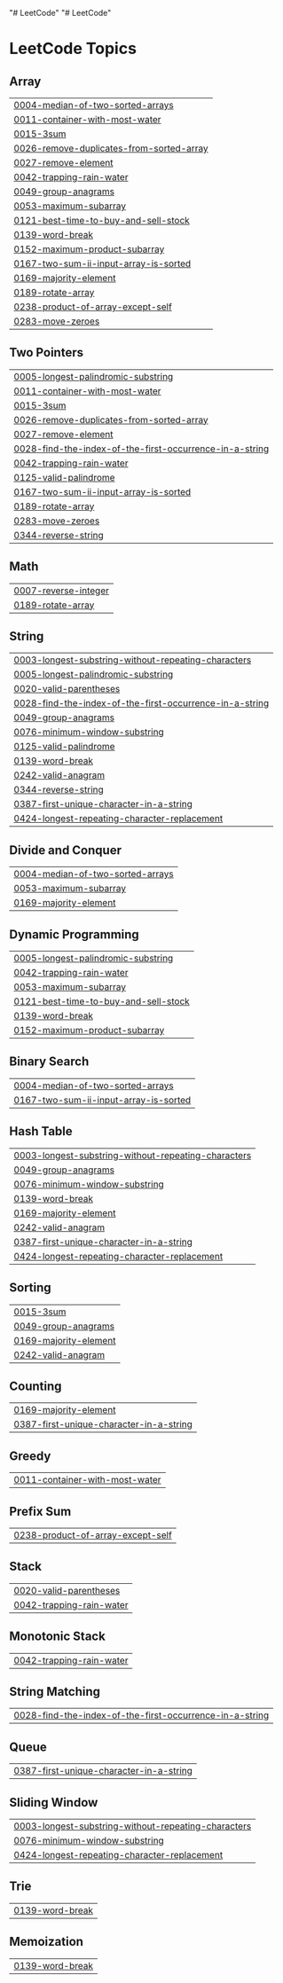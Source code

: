 "# LeetCode" 
"# LeetCode" 

<!---LeetCode Topics Start-->
# LeetCode Topics
## Array
|  |
| ------- |
| [0004-median-of-two-sorted-arrays](https://github.com/BharathHM1818/LeetCode/tree/master/0004-median-of-two-sorted-arrays) |
| [0011-container-with-most-water](https://github.com/BharathHM1818/LeetCode/tree/master/0011-container-with-most-water) |
| [0015-3sum](https://github.com/BharathHM1818/LeetCode/tree/master/0015-3sum) |
| [0026-remove-duplicates-from-sorted-array](https://github.com/BharathHM1818/LeetCode/tree/master/0026-remove-duplicates-from-sorted-array) |
| [0027-remove-element](https://github.com/BharathHM1818/LeetCode/tree/master/0027-remove-element) |
| [0042-trapping-rain-water](https://github.com/BharathHM1818/LeetCode/tree/master/0042-trapping-rain-water) |
| [0049-group-anagrams](https://github.com/BharathHM1818/LeetCode/tree/master/0049-group-anagrams) |
| [0053-maximum-subarray](https://github.com/BharathHM1818/LeetCode/tree/master/0053-maximum-subarray) |
| [0121-best-time-to-buy-and-sell-stock](https://github.com/BharathHM1818/LeetCode/tree/master/0121-best-time-to-buy-and-sell-stock) |
| [0139-word-break](https://github.com/BharathHM1818/LeetCode/tree/master/0139-word-break) |
| [0152-maximum-product-subarray](https://github.com/BharathHM1818/LeetCode/tree/master/0152-maximum-product-subarray) |
| [0167-two-sum-ii-input-array-is-sorted](https://github.com/BharathHM1818/LeetCode/tree/master/0167-two-sum-ii-input-array-is-sorted) |
| [0169-majority-element](https://github.com/BharathHM1818/LeetCode/tree/master/0169-majority-element) |
| [0189-rotate-array](https://github.com/BharathHM1818/LeetCode/tree/master/0189-rotate-array) |
| [0238-product-of-array-except-self](https://github.com/BharathHM1818/LeetCode/tree/master/0238-product-of-array-except-self) |
| [0283-move-zeroes](https://github.com/BharathHM1818/LeetCode/tree/master/0283-move-zeroes) |
## Two Pointers
|  |
| ------- |
| [0005-longest-palindromic-substring](https://github.com/BharathHM1818/LeetCode/tree/master/0005-longest-palindromic-substring) |
| [0011-container-with-most-water](https://github.com/BharathHM1818/LeetCode/tree/master/0011-container-with-most-water) |
| [0015-3sum](https://github.com/BharathHM1818/LeetCode/tree/master/0015-3sum) |
| [0026-remove-duplicates-from-sorted-array](https://github.com/BharathHM1818/LeetCode/tree/master/0026-remove-duplicates-from-sorted-array) |
| [0027-remove-element](https://github.com/BharathHM1818/LeetCode/tree/master/0027-remove-element) |
| [0028-find-the-index-of-the-first-occurrence-in-a-string](https://github.com/BharathHM1818/LeetCode/tree/master/0028-find-the-index-of-the-first-occurrence-in-a-string) |
| [0042-trapping-rain-water](https://github.com/BharathHM1818/LeetCode/tree/master/0042-trapping-rain-water) |
| [0125-valid-palindrome](https://github.com/BharathHM1818/LeetCode/tree/master/0125-valid-palindrome) |
| [0167-two-sum-ii-input-array-is-sorted](https://github.com/BharathHM1818/LeetCode/tree/master/0167-two-sum-ii-input-array-is-sorted) |
| [0189-rotate-array](https://github.com/BharathHM1818/LeetCode/tree/master/0189-rotate-array) |
| [0283-move-zeroes](https://github.com/BharathHM1818/LeetCode/tree/master/0283-move-zeroes) |
| [0344-reverse-string](https://github.com/BharathHM1818/LeetCode/tree/master/0344-reverse-string) |
## Math
|  |
| ------- |
| [0007-reverse-integer](https://github.com/BharathHM1818/LeetCode/tree/master/0007-reverse-integer) |
| [0189-rotate-array](https://github.com/BharathHM1818/LeetCode/tree/master/0189-rotate-array) |
## String
|  |
| ------- |
| [0003-longest-substring-without-repeating-characters](https://github.com/BharathHM1818/LeetCode/tree/master/0003-longest-substring-without-repeating-characters) |
| [0005-longest-palindromic-substring](https://github.com/BharathHM1818/LeetCode/tree/master/0005-longest-palindromic-substring) |
| [0020-valid-parentheses](https://github.com/BharathHM1818/LeetCode/tree/master/0020-valid-parentheses) |
| [0028-find-the-index-of-the-first-occurrence-in-a-string](https://github.com/BharathHM1818/LeetCode/tree/master/0028-find-the-index-of-the-first-occurrence-in-a-string) |
| [0049-group-anagrams](https://github.com/BharathHM1818/LeetCode/tree/master/0049-group-anagrams) |
| [0076-minimum-window-substring](https://github.com/BharathHM1818/LeetCode/tree/master/0076-minimum-window-substring) |
| [0125-valid-palindrome](https://github.com/BharathHM1818/LeetCode/tree/master/0125-valid-palindrome) |
| [0139-word-break](https://github.com/BharathHM1818/LeetCode/tree/master/0139-word-break) |
| [0242-valid-anagram](https://github.com/BharathHM1818/LeetCode/tree/master/0242-valid-anagram) |
| [0344-reverse-string](https://github.com/BharathHM1818/LeetCode/tree/master/0344-reverse-string) |
| [0387-first-unique-character-in-a-string](https://github.com/BharathHM1818/LeetCode/tree/master/0387-first-unique-character-in-a-string) |
| [0424-longest-repeating-character-replacement](https://github.com/BharathHM1818/LeetCode/tree/master/0424-longest-repeating-character-replacement) |
## Divide and Conquer
|  |
| ------- |
| [0004-median-of-two-sorted-arrays](https://github.com/BharathHM1818/LeetCode/tree/master/0004-median-of-two-sorted-arrays) |
| [0053-maximum-subarray](https://github.com/BharathHM1818/LeetCode/tree/master/0053-maximum-subarray) |
| [0169-majority-element](https://github.com/BharathHM1818/LeetCode/tree/master/0169-majority-element) |
## Dynamic Programming
|  |
| ------- |
| [0005-longest-palindromic-substring](https://github.com/BharathHM1818/LeetCode/tree/master/0005-longest-palindromic-substring) |
| [0042-trapping-rain-water](https://github.com/BharathHM1818/LeetCode/tree/master/0042-trapping-rain-water) |
| [0053-maximum-subarray](https://github.com/BharathHM1818/LeetCode/tree/master/0053-maximum-subarray) |
| [0121-best-time-to-buy-and-sell-stock](https://github.com/BharathHM1818/LeetCode/tree/master/0121-best-time-to-buy-and-sell-stock) |
| [0139-word-break](https://github.com/BharathHM1818/LeetCode/tree/master/0139-word-break) |
| [0152-maximum-product-subarray](https://github.com/BharathHM1818/LeetCode/tree/master/0152-maximum-product-subarray) |
## Binary Search
|  |
| ------- |
| [0004-median-of-two-sorted-arrays](https://github.com/BharathHM1818/LeetCode/tree/master/0004-median-of-two-sorted-arrays) |
| [0167-two-sum-ii-input-array-is-sorted](https://github.com/BharathHM1818/LeetCode/tree/master/0167-two-sum-ii-input-array-is-sorted) |
## Hash Table
|  |
| ------- |
| [0003-longest-substring-without-repeating-characters](https://github.com/BharathHM1818/LeetCode/tree/master/0003-longest-substring-without-repeating-characters) |
| [0049-group-anagrams](https://github.com/BharathHM1818/LeetCode/tree/master/0049-group-anagrams) |
| [0076-minimum-window-substring](https://github.com/BharathHM1818/LeetCode/tree/master/0076-minimum-window-substring) |
| [0139-word-break](https://github.com/BharathHM1818/LeetCode/tree/master/0139-word-break) |
| [0169-majority-element](https://github.com/BharathHM1818/LeetCode/tree/master/0169-majority-element) |
| [0242-valid-anagram](https://github.com/BharathHM1818/LeetCode/tree/master/0242-valid-anagram) |
| [0387-first-unique-character-in-a-string](https://github.com/BharathHM1818/LeetCode/tree/master/0387-first-unique-character-in-a-string) |
| [0424-longest-repeating-character-replacement](https://github.com/BharathHM1818/LeetCode/tree/master/0424-longest-repeating-character-replacement) |
## Sorting
|  |
| ------- |
| [0015-3sum](https://github.com/BharathHM1818/LeetCode/tree/master/0015-3sum) |
| [0049-group-anagrams](https://github.com/BharathHM1818/LeetCode/tree/master/0049-group-anagrams) |
| [0169-majority-element](https://github.com/BharathHM1818/LeetCode/tree/master/0169-majority-element) |
| [0242-valid-anagram](https://github.com/BharathHM1818/LeetCode/tree/master/0242-valid-anagram) |
## Counting
|  |
| ------- |
| [0169-majority-element](https://github.com/BharathHM1818/LeetCode/tree/master/0169-majority-element) |
| [0387-first-unique-character-in-a-string](https://github.com/BharathHM1818/LeetCode/tree/master/0387-first-unique-character-in-a-string) |
## Greedy
|  |
| ------- |
| [0011-container-with-most-water](https://github.com/BharathHM1818/LeetCode/tree/master/0011-container-with-most-water) |
## Prefix Sum
|  |
| ------- |
| [0238-product-of-array-except-self](https://github.com/BharathHM1818/LeetCode/tree/master/0238-product-of-array-except-self) |
## Stack
|  |
| ------- |
| [0020-valid-parentheses](https://github.com/BharathHM1818/LeetCode/tree/master/0020-valid-parentheses) |
| [0042-trapping-rain-water](https://github.com/BharathHM1818/LeetCode/tree/master/0042-trapping-rain-water) |
## Monotonic Stack
|  |
| ------- |
| [0042-trapping-rain-water](https://github.com/BharathHM1818/LeetCode/tree/master/0042-trapping-rain-water) |
## String Matching
|  |
| ------- |
| [0028-find-the-index-of-the-first-occurrence-in-a-string](https://github.com/BharathHM1818/LeetCode/tree/master/0028-find-the-index-of-the-first-occurrence-in-a-string) |
## Queue
|  |
| ------- |
| [0387-first-unique-character-in-a-string](https://github.com/BharathHM1818/LeetCode/tree/master/0387-first-unique-character-in-a-string) |
## Sliding Window
|  |
| ------- |
| [0003-longest-substring-without-repeating-characters](https://github.com/BharathHM1818/LeetCode/tree/master/0003-longest-substring-without-repeating-characters) |
| [0076-minimum-window-substring](https://github.com/BharathHM1818/LeetCode/tree/master/0076-minimum-window-substring) |
| [0424-longest-repeating-character-replacement](https://github.com/BharathHM1818/LeetCode/tree/master/0424-longest-repeating-character-replacement) |
## Trie
|  |
| ------- |
| [0139-word-break](https://github.com/BharathHM1818/LeetCode/tree/master/0139-word-break) |
## Memoization
|  |
| ------- |
| [0139-word-break](https://github.com/BharathHM1818/LeetCode/tree/master/0139-word-break) |
<!---LeetCode Topics End-->